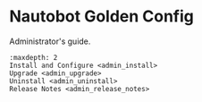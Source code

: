 # Nautobot Golden Config

Administrator's guide.

```{toctree}
:maxdepth: 2
Install and Configure <admin_install>
Upgrade <admin_upgrade>
Uninstall <admin_uninstall>
Release Notes <admin_release_notes>
```
